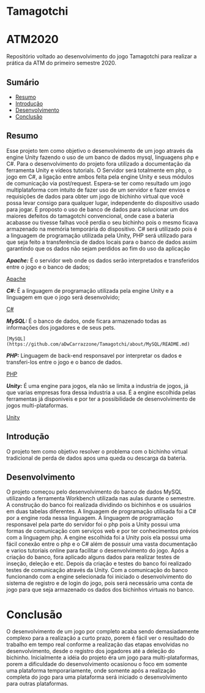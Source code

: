 # Tamagotchi

# ATM2020
Repositório voltado ao desenvolvimento do jogo Tamagotchi para realizar a prática da ATM do primeiro semestre 2020.

## Sumário
<ul>
  <li><a href="https://github.com/aDwCarrazzone/ATM2020#resumo">Resumo</a></li>
  <li><a href="https://github.com/aDwCarrazzone/ATM2020#introdução">Introdução</a></li>
  <li><a href="https://github.com/aDwCarrazzone/ATM2020#desenvolvimento">Desenvolvimento</a></li>
  <li><a href="https://github.com/aDwCarrazzone/ATM2020#conclusão">Conclusão</a></li>
</ul>

## Resumo

  Esse projeto tem como objetivo o desenvolvimento de um jogo através da engine Unity fazendo o uso de um banco de dados mysql, linguagens php e C#. Para o desenvolvimento do projeto fora utilizado a documentação da ferramenta Unity e vídeos tutorials. O Servidor será totalmente em php, o jogo em C#, a ligação entre ambos feita pela engine Unity e seus módulos de comunicação via post/request. Espera-se ter como resultado um jogo multiplataforma com intuito de fazer uso de um servidor e fazer envios e requisições de dados para obter um jogo de bichinho virtual que você possa levar consigo para qualquer lugar, independente do dispositivo usado para jogar. É proposto o uso de banco de dados para solucionar um dos maiores defeitos do tamagotchi convencional, onde case a bateria acabasse ou tivesse falhas você perdia o seu bichinho pois o mesmo ficava armazenado na memória temporária do dispositivo. C# será utilizado pois é a linguagem de programação utilizada pela Unity, PHP será utilizado para que seja feito a transferência de dados locais para o banco de dados assim garantindo que os dados não sejam perdidos ao fim do uso da aplicação

  ***Apache:*** É o servidor web onde os dados serão interpretados e transferidos entre o jogo e o banco de dados;

[Apache](https://github.com/aDwCarrazzone/Tamagotchi/about/Apache/README.md)

  ***C#:*** É a linguagem de programação utilizada pela engine Unity e a linguagem em que o jogo será desenvolvido;
  
[C#](https://github.com/aDwCarrazzone/Tamagotchi/about/C#/README.md)

  ***MySQL:*** É o banco de dados, onde ficara armazenado todas as informações dos jogadores e de seus pets.
  
    [MySQL](https://github.com/aDwCarrazzone/Tamagotchi/about/MySQL/README.md)

  ***PHP:***  Linguagem de back-end responsavel por interpretar os dados e transferi-los entre o jogo e o banco de dados.

[PHP](https://github.com/aDwCarrazzone/Tamagotchi/assets/about/PHP/README.MD)

  ***Unity:*** É uma engine para jogos, ela não se limita a industria de jogos, já que varias empresas fora dessa industria a usa. É a engine escolhida pelas ferramentas já disponiveis e por ter a possibilidade de desenvolvimento de jogos multi-plataformas.
  
[Unity](https://github.com/aDwCarrazzone/Tamagotchi/assets/about/Unity/README.md)

## Introdução

  O projeto tem como objetivo resolver o problema com o bichinho virtual tradicional de perda de dados apos uma queda ou descarga da bateria.
  
  ## Desenvolvimento

  O projeto começou pelo desenvolvimento do banco de dados MySQL utilizando a ferramenta Workbench utilizada nas aulas durante o semestre. A construção do banco foi realizada dividindo os bichinhos e os usuários em duas tabelas diferentes.
  A linguagem de programação utilisada foi a C# por a engine roda nessa linguagem.
  A linguagem de programação responsavel pela parte do servidor foi o php pois a Unity possui uma formas de comunicação com serviços web e por ter conhecimentos prévios com a linguagem php.
  A engine escolhida foi a Unity pois ela possui uma fácil conexão entre o php e o C# além de possuir uma vasta documentação e varios tutoriais online para facilitar o desenvolvimento do jogo. 
  Após a criação do banco, fora aplicado alguns dados para realizar testes de inseção, deleção e etc. Depois da criação e testes do banco foi realizado testes de comunicação através da Unity.
  Com a comunicação do banco funcionando com a engine selecionada foi iniciado o desenvolvimento do sistema de registro e de login do jogo, pois será necessário uma conta de jogo para que seja armazenado os dados dos bichinhos virtuais no banco.

# Conclusão
 
 O desenvolvimento de um jogo por completo acaba sendo demasiadamente complexo para a realização a curto prazo, porem é fácil ver o resultado do trabalho em tempo real conforme a realização das etapas envolvidas no desenvolvimento, desde o registro dos jogadores até a deleção do bichinho. Inicialmente a idéia do projeto éra um jogo para multi-plataformas, porem a dificuldade do desenvolvimento ocasionou o foco em somente uma plataforma temporariamente, onde somente após a realização completa do jogo para uma plataforma será iniciado o desenvolvimento para outras plataformas.
